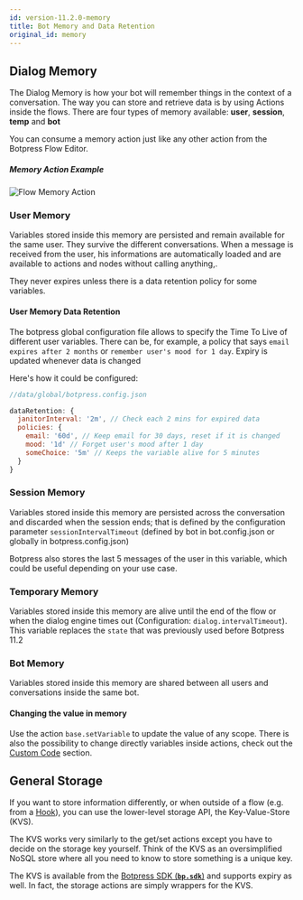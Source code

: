 ```yaml
---
id: version-11.2.0-memory
title: Bot Memory and Data Retention
original_id: memory
---
```


## Dialog Memory

The Dialog Memory is how your bot will remember things in the context of a conversation. The way you can store and retrieve data is by using Actions inside the flows. There are four types of memory available: **user**, **session**, **temp** and **bot**

You can consume a memory action just like any other action from the Botpress Flow Editor.

##### Memory Action Example

![Flow Memory Action](assets/flow-memory-action.png)

### User Memory

Variables stored inside this memory are persisted and remain available for the same user. They survive the different conversations. When a message is received from the user, his informations are automatically loaded and are available to actions and nodes without calling anything,.

They never expires unless there is a data retention policy for some variables.

#### User Memory Data Retention

The botpress global configuration file allows to specify the Time To Live of different user variables. There can be, for example, a policy that says `email expires after 2 months` or `remember user's mood for 1 day`. Expiry is updated whenever data is changed

Here's how it could be configured:

```js
//data/global/botpress.config.json

dataRetention: {
  janitorInterval: '2m', // Check each 2 mins for expired data
  policies: {
    email: '60d', // Keep email for 30 days, reset if it is changed
    mood: '1d' // Forget user's mood after 1 day
    someChoice: '5m' // Keeps the variable alive for 5 minutes
  }
}
```

### Session Memory

Variables stored inside this memory are persisted across the conversation and discarded when the session ends; that is defined by the configuration parameter `sessionIntervalTimeout` (defined by bot in bot.config.json or globally in botpress.config.json)

Botpress also stores the last 5 messages of the user in this variable, which could be useful depending on your use case.

### Temporary Memory

Variables stored inside this memory are alive until the end of the flow or when the dialog engine times out (Configuration: `dialog.intervalTimeout`). This variable replaces the `state` that was previously used before Botpress 11.2

### Bot Memory

Variables stored inside this memory are shared between all users and conversations inside the same bot.

#### Changing the value in memory

Use the action `base.setVariable` to update the value of any scope. There is also the possibility to change directly variables inside actions, check out the [Custom Code](/docs/build/code#actions) section.

## General Storage

If you want to store information differently, or when outside of a flow (e.g. from a [Hook](/docs/build/code#hooks)), you can use the lower-level storage API, the Key-Value-Store (KVS).

The KVS works very similarly to the get/set actions except you have to decide on the storage key yourself. Think of the KVS as an oversimplified NoSQL store where all you need to know to store something is a unique key.

The KVS is available from the [Botpress SDK (**`bp.sdk`**)](https://botpress.io/reference/modules/_botpress_sdk_.kvs.html) and supports expiry as well. In fact, the storage actions are simply wrappers for the KVS.
